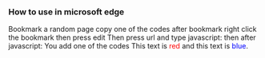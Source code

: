 ### How to use in microsoft edge
  Bookmark a random page
   copy one of the codes
   after bookmark right click the bookmark then press edit
   Then press url and type javascript: then after javascript: You add one of the codes
   This text is <font color="red">red</font> and this text is <font color="blue">blue</font>.

   
